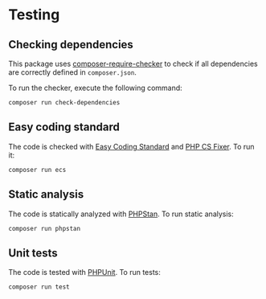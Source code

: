 # Testing

## Checking dependencies

This package uses [composer-require-checker](https://github.com/maglnet/ComposerRequireChecker) to check if all dependencies are correctly defined in `composer.json`.

To run the checker, execute the following command:

```shell
composer run check-dependencies
```

## Easy coding standard

The code is checked with [Easy Coding Standard](https://github.com/easy-coding-standard/easy-coding-standard) and
[PHP CS Fixer](https://github.com/PHP-CS-Fixer/PHP-CS-Fixer). To run it:

```shell
composer run ecs
```

## Static analysis

The code is statically analyzed with [PHPStan](https://phpstan.org/). To run static analysis:

```shell
composer run phpstan
```

## Unit tests

The code is tested with [PHPUnit](https://phpunit.de/). To run tests:

```
composer run test
```
